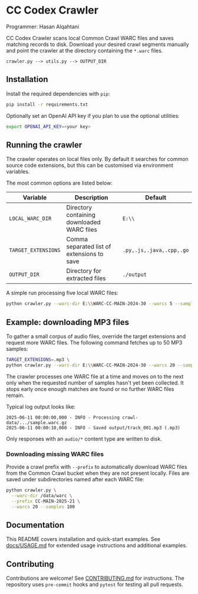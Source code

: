 # CC Codex Crawler

Programmer: Hasan Alqahtani

CC Codex Crawler scans local Common Crawl WARC files and saves matching
records to disk. Download your desired crawl segments manually and point the
crawler at the directory containing the ``*.warc`` files.

```
crawler.py --> utils.py --> OUTPUT_DIR
```

## Installation

Install the required dependencies with `pip`:

```bash
pip install -r requirements.txt
```

Optionally set an OpenAI API key if you plan to use the optional utilities:

```bash
export OPENAI_API_KEY=<your key>
```

## Running the crawler

The crawler operates on local files only. By default it searches for common
source code extensions, but this can be customised via environment variables.

The most common options are listed below:

| Variable | Description | Default |
|----------|-------------|---------|
| `LOCAL_WARC_DIR` | Directory containing downloaded WARC files | `E:\\` |
| `TARGET_EXTENSIONS` | Comma separated list of extensions to save | `.py,.js,.java,.cpp,.go` |
| `OUTPUT_DIR` | Directory for extracted files | `./output` |

A simple run processing five local WARC files:

```bash
python crawler.py --warc-dir E:\\WARC-CC-MAIN-2024-30 --warcs 5 --samples 100
```

## Example: downloading MP3 files

To gather a small corpus of audio files, override the target extensions and
request more WARC files. The following command fetches up to 50 MP3 samples:

```bash
TARGET_EXTENSIONS=.mp3 \
python crawler.py --warc-dir E:\\WARC-CC-MAIN-2024-30 --warcs 20 --samples 50
```

The crawler processes one WARC file at a time and moves on to the next only
when the requested number of samples hasn't yet been collected. It stops early
once enough matches are found or no further WARC files remain.

Typical log output looks like:

```
2025-06-11 00:00:00,000 - INFO - Processing crawl-data/.../sample.warc.gz
2025-06-11 00:00:10,000 - INFO - Saved output/track_001.mp3 (.mp3)
```

Only responses with an `audio/*` content type are written to disk.

### Downloading missing WARC files

Provide a crawl prefix with `--prefix` to automatically download WARC files
from the Common Crawl bucket when they are not present locally. Files are saved
under subdirectories named after each WARC file:

```bash
python crawler.py \
  --warc-dir /data/warc \
  --prefix CC-MAIN-2025-21 \
  --warcs 20 --samples 100
```

## Documentation

This README covers installation and quick-start examples. See
[docs/USAGE.md](docs/USAGE.md) for extended usage instructions and additional
examples.

## Contributing

Contributions are welcome! See [CONTRIBUTING.md](CONTRIBUTING.md) for
instructions. The repository uses `pre-commit` hooks and `pytest` for testing
all pull requests.
